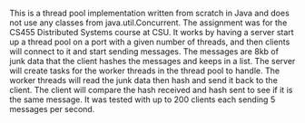 This is a thread pool implementation written from scratch in Java and does not use any classes from java.util.Concurrent. The assignment was for the CS455 Distributed Systems course at CSU. 
It works by having a server start up a thread pool on a port with a given number of threads, and then clients will connect to it and start sending messages.
The messages are 8kb of junk data that the client hashes the messages and keeps in a list. The server will create tasks for the worker threads in the thread pool to handle.
The worker threads will read the junk data then hash and send it back to the client. The client will compare the hash received and hash sent to see if it is the same message.
It was tested with up to 200 clients each sending 5 messages per second.

